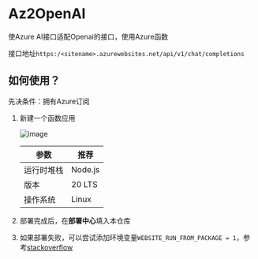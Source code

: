 # Az2OpenAI
使Azure AI接口适配Openai的接口，使用Azure函数

接口地址`https:/<sitename>.azurewebsites.net/api/v1/chat/completions`

## 如何使用？
先决条件：拥有Azure订阅
1. 新建一个函数应用
   
   ![image](https://github.com/user-attachments/assets/c9a4e10b-7376-4c57-aa31-0f30a4de9736)
       
    | 参数          | 推荐       |
    |---------------|------------|
    | 运行时堆栈    | Node.js    |
    | 版本          | 20 LTS     |
    | 操作系统      | Linux      |

2. 部署完成后，在**部署中心**填入本仓库
3. 如果部署失败，可以尝试添加环境变量`WEBSITE_RUN_FROM_PACKAGE = 1`，参考[stackoverflow](https://stackoverflow.com/questions/78900830/deploying-azure-function-with-github-actions-fails-without-providing-clear-reaso)
